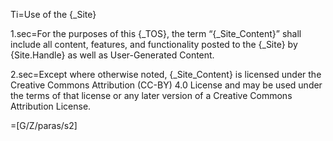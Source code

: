 Ti=Use of the {_Site}

1.sec=For the purposes of this {_TOS}, the term “{_Site_Content}” shall include all content, features, and functionality posted to the {_Site} by {Site.Handle} as well as User-Generated Content.

2.sec=Except where otherwise noted, {_Site_Content} is licensed under the Creative Commons Attribution (CC-BY) 4.0 License and may be used under the terms of that license or any later version of a Creative Commons Attribution License.

=[G/Z/paras/s2]
